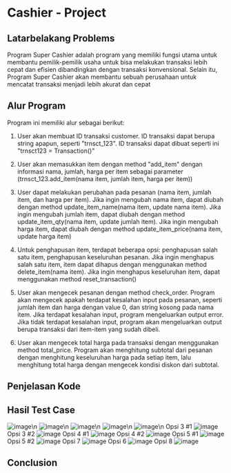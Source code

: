 # Cashier - Project

## Latarbelakang Problems
Program Super Cashier adalah program yang memiliki fungsi utama untuk membantu pemilik-pemilik usaha untuk bisa melakukan transaksi lebih cepat dan efisien dibandingkan dengan transaksi konvensional. Selain itu, Program Super Cashier akan membantu sebuah perusahaan untuk mencatat transaksi menjadi lebih akurat dan cepat
## Alur Program
Program ini memiliki alur sebagai berikut:
1. User akan membuat ID transaksi customer. ID transaksi dapat berupa string apapun, seperti "trnsct_123". ID transaksi dapat dibuat seperti ini "trnsct123 = Transaction()"

2. User akan memasukkan item dengan method "add_item" dengan informasi nama, jumlah, harga per item sebagai parameter (trnsct_123.add_item(nama item, jumlah item, harga per item))

3. User dapat melakukan perubahan pada pesanan (nama item, jumlah item, dan harga per item). Jika ingin mengubah nama item, dapat diubah dengan method update_item_name(nama item, update nama item). Jika ingin mengubah jumlah item, dapat diubah dengan method update_item_qty(nama item, update jumlah item). Jika ingin mengubah harga item, dapat diubah dengan method update_item_price(nama item, update harga item)

4. Untuk penghapusan item, terdapat beberapa opsi: penghapusan salah satu item, penghapusan keseluruhan pesanan. Jika ingin menghapus salah satu item, item dapat dihapus dengan menggunakan method delete_item(nama item). Jika ingin menghapus keseluruhan item, dapat menggunakan method reset_transaction()

5. User akan mengecek pesanan dengan method check_order. Program akan mengecek apakah terdapat kesalahan input pada pesanan, seperti jumlah item dan harga dengan value 0, dan string kosong pada nama item. Jika terdapat kesalahan input, program mengeluarkan output error. Jika tidak terdapat kesalahan input, program akan mengeluarkan output berupa transaksi dari item-item yang sudah dibeli.

6. User akan mengecek total harga pada transaksi dengan menggunakan method total_price. Program akan menghitung subtotal dari pesanan dengan menghitung keseluruhan harga pada setiap item, lalu menghitung total harga dengan mengecek kondisi diskon dari subtotal.

## Penjelasan Kode
## Hasil Test Case
![image](https://user-images.githubusercontent.com/113890684/218240907-685763f1-568f-457e-9d1b-46478fe0734b.png)\n
![image](https://user-images.githubusercontent.com/113890684/218240925-2a91f532-1dd4-49e2-9c16-c068fcd9c81d.png)\n
![image](https://user-images.githubusercontent.com/113890684/218240939-97e4fdd1-69f8-4f51-9b1b-1df8863b4024.png)\n
![image](https://user-images.githubusercontent.com/113890684/218240951-d6da0d7e-5bcb-434e-8e8b-532062733881.png)\n
![image](https://user-images.githubusercontent.com/113890684/218240977-e415262f-7b7e-441d-9a12-24af68b63a29.png)\n
Opsi 3 #1
![image](https://user-images.githubusercontent.com/113890684/218241019-4a16bf65-b26d-4619-b375-74d566170194.png)
Opsi 3 #2
![image](https://user-images.githubusercontent.com/113890684/218241042-f33defb4-80db-41d3-9995-b3a4c71baad6.png)
Opsi 4 #1
![image](https://user-images.githubusercontent.com/113890684/218241058-9d1ede13-3044-445a-b3cf-c76e45d1fc42.png)
Opsi 4 #2
![image](https://user-images.githubusercontent.com/113890684/218241082-34da4ceb-c141-470a-aac8-8287a4d034c0.png)
Opsi 5 #1
![image](https://user-images.githubusercontent.com/113890684/218241098-11bbb46e-b8ef-4ad5-9a18-b298b82ee27e.png)
Opsi 5 #2
![image](https://user-images.githubusercontent.com/113890684/218241128-5121cbc3-5716-4b3e-8af3-39bf943036ee.png)
Opsi 7
![image](https://user-images.githubusercontent.com/113890684/218241152-f335dd21-8f9d-4ce2-98b6-9e41e09c91b8.png)
Opsi 6
![image](https://user-images.githubusercontent.com/113890684/218241198-13484e49-68ae-42f5-97c5-4f793950ebbd.png) 
Opsi 8
![image](https://user-images.githubusercontent.com/113890684/218241321-115c4da5-5530-4385-8c81-23d2084cf66c.png)

## Conclusion

